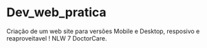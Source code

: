 # Dev_web_pratica
Criação de um web site para versões Mobile e Desktop, resposivo e reaproveitavel ! NLW 7 DoctorCare.

